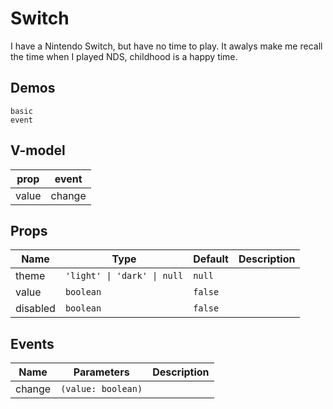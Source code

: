 # Switch
I have a Nintendo Switch, but have no time to play. It awalys make me recall the time when I played NDS, childhood is a happy time.
## Demos
```demo
basic
event
```
## V-model
|prop|event|
|-|-|
|value|change|

## Props
|Name|Type|Default|Description|
|-|-|-|-|
|theme|`'light' \| 'dark' \| null`|`null`||
|value|`boolean`|`false`||
|disabled|`boolean`|`false`||

## Events
|Name|Parameters|Description|
|-|-|-|
|change|`(value: boolean)`||